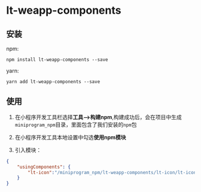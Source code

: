 # lt-weapp-components

## 安装

npm:
```
npm install lt-weapp-components --save
```
yarn:
```
yarn add lt-weapp-components --save
```

## 使用

1. 在小程序开发工具栏选择**工具-->构建npm**,构建成功后，会在项目中生成`miniprogram_npm`目录，里面包含了我们安装的`npm`包

2. 在小程序开发工具本地设置中勾选**使用npm模块**

3. 引入模块：
````json
{
	"usingComponents": {
		"lt-icon":"/miniprogram_npm/lt-weapp-components/lt-icon/lt-icon"
	}
}

````

